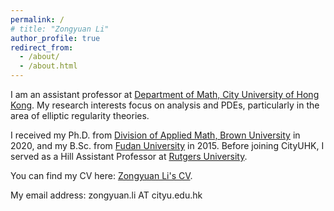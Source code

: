 ```yaml
---
permalink: /
# title: "Zongyuan Li"
author_profile: true
redirect_from: 
  - /about/
  - /about.html
---
```


I am an assistant professor at [Department of Math, City University of Hong Kong](https://www.cityu.edu.hk/ma/). My research interests focus on analysis and PDEs, particularly in the area of elliptic regularity theories.

I received my Ph.D. from [Division of Applied Math, Brown University](https://appliedmath.brown.edu/) in 2020, and my B.Sc. from [Fudan University](https://math.fudan.edu.cn/mathen/join/list.htm) in 2015. Before joining CityUHK, I served as a Hill Assistant Professor at [Rutgers University](https://math.rutgers.edu/).

You can find my CV here: [Zongyuan Li's CV](../assets/CV.pdf).

My email address: zongyuan.li AT cityu.edu.hk
